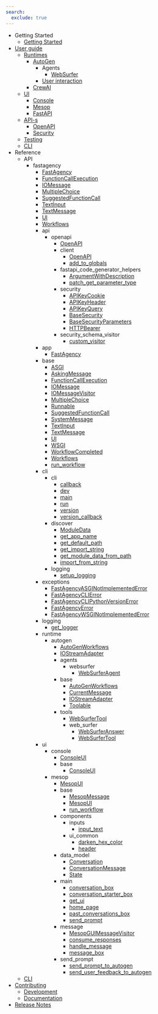 ```yaml
---
search:
  exclude: true
---
```

- Getting Started
    - [Getting Started](getting-started/index.md)
- [User guide](user-guide/index.md)
    - [Runtimes](user-guide/runtime/index.md)
        - [AutoGen](user-guide/runtime/autogen/index.md)
            - Agents
                - [WebSurfer](user-guide/runtime/autogen/websurfer.md)
            - [User interaction](user-guide/runtime/autogen/interactions.md)
        - [CrewAI](user-guide/runtime/crewai/basics.md)
    - [UI](user-guide/ui/index.md)
        - [Console](user-guide/ui/console/basics.md)
        - [Mesop](user-guide/ui/mesop/basics.md)
        - [FastAPI](user-guide/ui/fastapi/basics.md)
    - [API-s](user-guide/api/index.md)
        - [OpenAPI](user-guide/api/openapi/index.md)
        - [Security](user-guide/api/security.md)
    - [Testing](user-guide/testing/index.md)
    - [CLI](user-guide/cli/index.md)
- Reference
    - API
        - fastagency
            - [FastAgency](api/fastagency/FastAgency.md)
            - [FunctionCallExecution](api/fastagency/FunctionCallExecution.md)
            - [IOMessage](api/fastagency/IOMessage.md)
            - [MultipleChoice](api/fastagency/MultipleChoice.md)
            - [SuggestedFunctionCall](api/fastagency/SuggestedFunctionCall.md)
            - [TextInput](api/fastagency/TextInput.md)
            - [TextMessage](api/fastagency/TextMessage.md)
            - [UI](api/fastagency/UI.md)
            - [Workflows](api/fastagency/Workflows.md)
            - api
                - openapi
                    - [OpenAPI](api/fastagency/api/openapi/OpenAPI.md)
                    - client
                        - [OpenAPI](api/fastagency/api/openapi/client/OpenAPI.md)
                        - [add_to_globals](api/fastagency/api/openapi/client/add_to_globals.md)
                    - fastapi_code_generator_helpers
                        - [ArgumentWithDescription](api/fastagency/api/openapi/fastapi_code_generator_helpers/ArgumentWithDescription.md)
                        - [patch_get_parameter_type](api/fastagency/api/openapi/fastapi_code_generator_helpers/patch_get_parameter_type.md)
                    - security
                        - [APIKeyCookie](api/fastagency/api/openapi/security/APIKeyCookie.md)
                        - [APIKeyHeader](api/fastagency/api/openapi/security/APIKeyHeader.md)
                        - [APIKeyQuery](api/fastagency/api/openapi/security/APIKeyQuery.md)
                        - [BaseSecurity](api/fastagency/api/openapi/security/BaseSecurity.md)
                        - [BaseSecurityParameters](api/fastagency/api/openapi/security/BaseSecurityParameters.md)
                        - [HTTPBearer](api/fastagency/api/openapi/security/HTTPBearer.md)
                    - security_schema_visitor
                        - [custom_visitor](api/fastagency/api/openapi/security_schema_visitor/custom_visitor.md)
            - app
                - [FastAgency](api/fastagency/app/FastAgency.md)
            - base
                - [ASGI](api/fastagency/base/ASGI.md)
                - [AskingMessage](api/fastagency/base/AskingMessage.md)
                - [FunctionCallExecution](api/fastagency/base/FunctionCallExecution.md)
                - [IOMessage](api/fastagency/base/IOMessage.md)
                - [IOMessageVisitor](api/fastagency/base/IOMessageVisitor.md)
                - [MultipleChoice](api/fastagency/base/MultipleChoice.md)
                - [Runnable](api/fastagency/base/Runnable.md)
                - [SuggestedFunctionCall](api/fastagency/base/SuggestedFunctionCall.md)
                - [SystemMessage](api/fastagency/base/SystemMessage.md)
                - [TextInput](api/fastagency/base/TextInput.md)
                - [TextMessage](api/fastagency/base/TextMessage.md)
                - [UI](api/fastagency/base/UI.md)
                - [WSGI](api/fastagency/base/WSGI.md)
                - [WorkflowCompleted](api/fastagency/base/WorkflowCompleted.md)
                - [Workflows](api/fastagency/base/Workflows.md)
                - [run_workflow](api/fastagency/base/run_workflow.md)
            - cli
                - cli
                    - [callback](api/fastagency/cli/cli/callback.md)
                    - [dev](api/fastagency/cli/cli/dev.md)
                    - [main](api/fastagency/cli/cli/main.md)
                    - [run](api/fastagency/cli/cli/run.md)
                    - [version](api/fastagency/cli/cli/version.md)
                    - [version_callback](api/fastagency/cli/cli/version_callback.md)
                - discover
                    - [ModuleData](api/fastagency/cli/discover/ModuleData.md)
                    - [get_app_name](api/fastagency/cli/discover/get_app_name.md)
                    - [get_default_path](api/fastagency/cli/discover/get_default_path.md)
                    - [get_import_string](api/fastagency/cli/discover/get_import_string.md)
                    - [get_module_data_from_path](api/fastagency/cli/discover/get_module_data_from_path.md)
                    - [import_from_string](api/fastagency/cli/discover/import_from_string.md)
                - logging
                    - [setup_logging](api/fastagency/cli/logging/setup_logging.md)
            - exceptions
                - [FastAgencyASGINotImplementedError](api/fastagency/exceptions/FastAgencyASGINotImplementedError.md)
                - [FastAgencyCLIError](api/fastagency/exceptions/FastAgencyCLIError.md)
                - [FastAgencyCLIPythonVersionError](api/fastagency/exceptions/FastAgencyCLIPythonVersionError.md)
                - [FastAgencyError](api/fastagency/exceptions/FastAgencyError.md)
                - [FastAgencyWSGINotImplementedError](api/fastagency/exceptions/FastAgencyWSGINotImplementedError.md)
            - logging
                - [get_logger](api/fastagency/logging/get_logger.md)
            - runtime
                - autogen
                    - [AutoGenWorkflows](api/fastagency/runtime/autogen/AutoGenWorkflows.md)
                    - [IOStreamAdapter](api/fastagency/runtime/autogen/IOStreamAdapter.md)
                    - agents
                        - websurfer
                            - [WebSurferAgent](api/fastagency/runtime/autogen/agents/websurfer/WebSurferAgent.md)
                    - base
                        - [AutoGenWorkflows](api/fastagency/runtime/autogen/base/AutoGenWorkflows.md)
                        - [CurrentMessage](api/fastagency/runtime/autogen/base/CurrentMessage.md)
                        - [IOStreamAdapter](api/fastagency/runtime/autogen/base/IOStreamAdapter.md)
                        - [Toolable](api/fastagency/runtime/autogen/base/Toolable.md)
                    - tools
                        - [WebSurferTool](api/fastagency/runtime/autogen/tools/WebSurferTool.md)
                        - web_surfer
                            - [WebSurferAnswer](api/fastagency/runtime/autogen/tools/web_surfer/WebSurferAnswer.md)
                            - [WebSurferTool](api/fastagency/runtime/autogen/tools/web_surfer/WebSurferTool.md)
            - ui
                - console
                    - [ConsoleUI](api/fastagency/ui/console/ConsoleUI.md)
                    - base
                        - [ConsoleUI](api/fastagency/ui/console/base/ConsoleUI.md)
                - mesop
                    - [MesopUI](api/fastagency/ui/mesop/MesopUI.md)
                    - base
                        - [MesopMessage](api/fastagency/ui/mesop/base/MesopMessage.md)
                        - [MesopUI](api/fastagency/ui/mesop/base/MesopUI.md)
                        - [run_workflow](api/fastagency/ui/mesop/base/run_workflow.md)
                    - components
                        - inputs
                            - [input_text](api/fastagency/ui/mesop/components/inputs/input_text.md)
                        - ui_common
                            - [darken_hex_color](api/fastagency/ui/mesop/components/ui_common/darken_hex_color.md)
                            - [header](api/fastagency/ui/mesop/components/ui_common/header.md)
                    - data_model
                        - [Conversation](api/fastagency/ui/mesop/data_model/Conversation.md)
                        - [ConversationMessage](api/fastagency/ui/mesop/data_model/ConversationMessage.md)
                        - [State](api/fastagency/ui/mesop/data_model/State.md)
                    - main
                        - [conversation_box](api/fastagency/ui/mesop/main/conversation_box.md)
                        - [conversation_starter_box](api/fastagency/ui/mesop/main/conversation_starter_box.md)
                        - [get_ui](api/fastagency/ui/mesop/main/get_ui.md)
                        - [home_page](api/fastagency/ui/mesop/main/home_page.md)
                        - [past_conversations_box](api/fastagency/ui/mesop/main/past_conversations_box.md)
                        - [send_prompt](api/fastagency/ui/mesop/main/send_prompt.md)
                    - message
                        - [MesopGUIMessageVisitor](api/fastagency/ui/mesop/message/MesopGUIMessageVisitor.md)
                        - [consume_responses](api/fastagency/ui/mesop/message/consume_responses.md)
                        - [handle_message](api/fastagency/ui/mesop/message/handle_message.md)
                        - [message_box](api/fastagency/ui/mesop/message/message_box.md)
                    - send_prompt
                        - [send_prompt_to_autogen](api/fastagency/ui/mesop/send_prompt/send_prompt_to_autogen.md)
                        - [send_user_feedback_to_autogen](api/fastagency/ui/mesop/send_prompt/send_user_feedback_to_autogen.md)
    - [CLI](cli/cli.md)
- [Contributing](contributing/index.md)
    - [Development](contributing/CONTRIBUTING.md)
    - [Documentation](contributing/docs.md)
- [Release Notes](release.md)